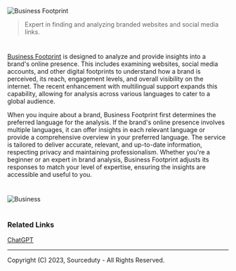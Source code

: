 ![Business Footprint](https://github.com/sourceduty/Digital_Brand_Footprint/assets/123030236/db924a1e-b948-4d19-8e3e-549885552468)

> Expert in finding and analyzing branded websites and social media links.

#

[Business Footprint](https://chat.openai.com/g/g-iQbBVJzIf-brand-footprint) is designed to analyze and provide insights into a brand's online presence. This includes examining websites, social media accounts, and other digital footprints to understand how a brand is perceived, its reach, engagement levels, and overall visibility on the internet. The recent enhancement with multilingual support expands this capability, allowing for analysis across various languages to cater to a global audience.

When you inquire about a brand, Business Footprint first determines the preferred language for the analysis. If the brand's online presence involves multiple languages, it can offer insights in each relevant language or provide a comprehensive overview in your preferred language. The service is tailored to deliver accurate, relevant, and up-to-date information, respecting privacy and maintaining professionalism. Whether you're a beginner or an expert in brand analysis, Business Footprint adjusts its responses to match your level of expertise, ensuring the insights are accessible and useful to you.

#

![Business](https://github.com/user-attachments/assets/0e379af8-ff10-44eb-9567-a5da9e08a6cf)

#
### Related Links

[ChatGPT](https://github.com/sourceduty/ChatGPT)

***
Copyright (C) 2023, Sourceduty - All Rights Reserved.
